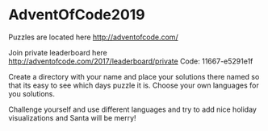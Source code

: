 # AdventOfCode2019
Puzzles are located here http://adventofcode.com/

Join private leaderboard here http://adventofcode.com/2017/leaderboard/private Code: 11667-e5291e1f

Create a directory with your name and place your solutions there named so that its easy to see which days puzzle it is. Choose your own languages for you solutions.

Challenge yourself and use different languages and try to add nice holiday visualizations and Santa will be merry!
